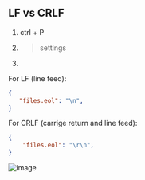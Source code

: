 ## LF vs CRLF

1) ctrl + P
2) > settings
3)
For LF (line feed):
```json
{
   "files.eol": "\n",
}
```
For CRLF (carrige return and line feed):
```json
{
    "files.eol": "\r\n",
}
```
![image](https://github.com/Max-Starling/Notes/assets/22237384/e4aebd55-0ac7-452c-bb04-4a4257022106)
